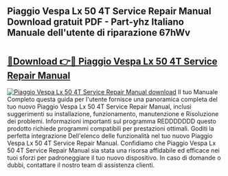 ## Piaggio Vespa Lx 50 4T Service Repair Manual Download gratuit PDF - Part-yhz Italiano Manuale dell'utente di riparazione 67hWv

# <h2><a href="http://dffys8r.blite.top/?on=Piaggio+Vespa+Lx+50+4T+Service+Repair+Manual">🔗Download 👉🔴 Piaggio Vespa Lx 50 4T Service Repair Manual</a></h2>

[![Piaggio Vespa Lx 50 4T Service Repair Manual download](https://i.imgur.com/lujVjoI.png)](http://dffys8r.blite.top/?on=Piaggio+Vespa+Lx+50+4T+Service+Repair+Manual)
Il tuo Manuale Completo questa guida per l'utente fornisce una panoramica completa del tuo nuovo Piaggio Vespa Lx 50 4T Service Repair Manual, inclusi suggerimenti su installazione, funzionamento, manutenzione e Risoluzione dei problemi. Informazioni importanti sul programma REDDDDDDD questo prodotto richiede programmi compatibili per prestazioni ottimali. Goditi la perfetta integrazione Dell'elenco delle funzionalità nel tuo nuovo Piaggio Vespa Lx 50 4T Service Repair Manual. Confidiamo che Piaggio Vespa Lx 50 4T Service Repair Manual sia stata una risorsa affidabile ed efficace nei tuoi sforzi per padroneggiare il tuo nuovo dispositivo. In caso di domande o dubbi, contattare il nostro team di assistenza clienti.
